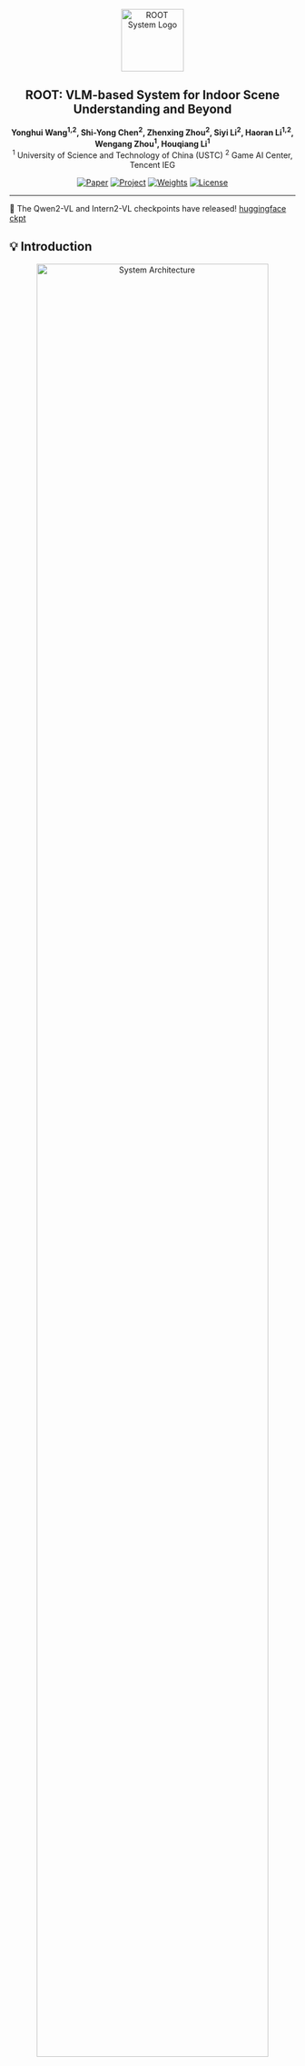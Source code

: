 <div align="center">
  <br>
  <img src="asset/icon6_2.png" height="110px" alt="ROOT System Logo">
  <br>
  <h2>ROOT: VLM-based System for Indoor Scene Understanding and Beyond</h2>
</div>

<div align="center">

**Yonghui Wang<sup>1,2</sup>, Shi-Yong Chen<sup>2</sup>, Zhenxing Zhou<sup>2</sup>, Siyi Li<sup>2</sup>, Haoran Li<sup>1,2</sup>, Wengang Zhou<sup>1</sup>, Houqiang Li<sup>1</sup>**  
<sup>1</sup> University of Science and Technology of China (USTC)  <sup>2</sup> Game AI Center, Tencent IEG  

[![Paper](http://img.shields.io/badge/Paper-arXiv:2411.15714-b31b1b?style=flat&logo=arxiv)](https://arxiv.org/abs/2411.15714) [![Project](http://img.shields.io/badge/Project-Website-4B9CD3?style=flat&logo=googlechrome&logoColor=white)](https://harrytea.github.io/ROOT/) [![Weights](http://img.shields.io/badge/Weights-HuggingFace-4f46e5?style=flat&logo=huggingface&logoColor=white)](https://huggingface.co/harrytea/ROOT) [![License](http://img.shields.io/badge/License-MIT-green?style=flat)](./LICENSE)

</div>

---

🎉 The Qwen2-VL and Intern2-VL checkpoints have released! [huggingface ckpt](https://huggingface.co/harrytea/ROOT)

## 💡 Introduction

<div align="center">
  <img src="asset/arch.jpg" alt="System Architecture" width="90%">
</div>

**ROOT** is a **Vision-Language Model (VLM)**-based system for **indoor scene understanding**.  
It combines **GPT-4V** with vision models to detect objects, extract spatial metadata, and generate hierarchical scene graphs, which handle relationships using support, contain, hang and attach.

<div align="center">
  <img src="asset/example.png" alt="Hierarchical scene graph" width="90%">
</div>

---

## 🔍 Features

- **Object Perception**: Detects indoor objects using GPT-4V.
- **Indoor Scene Parsing**: Extracts object bounding boxes, masks, etc.
- **Hierarchical Scene Graphs**: Captures spatial relationships such as support, contain, hang, and attach.
- **Distance Estimation**: Estimates distances between objects.
- **Extensibility**: Supports downstream tasks like 3D scene generation and scene-based Q&A.


---

## 🚀 Quickstart

1. Download the [depth_anything_metric_depth_indoor.pt](https://huggingface.co/spaces/LiheYoung/Depth-Anything/blob/main/checkpoints_metric_depth/depth_anything_metric_depth_indoor.pt) and place it in the `foundation/Depth_Anything` directory.  

2. Download the Qwen2-VL Model from Our [huggingface](https://huggingface.co/harrytea/ROOT) and put it in `ckpts/Qwen2-VL-7B-FULL-full`. Additionally, you need to download the [Qwen2.5](https://huggingface.co/Qwen/Qwen2.5-3B-Instruct) model and put it in `ckpts/Qwen2.5-3B-Instruct`

3. Add the Azure OpenAI token to the environment variable OPENAI_API_KEY, and uncomment line 28 of `api/gpt4v_azure.py` and comment out line 29. Alternatively, you can directly add your api_key to the token parameter in line 24 of `api/gpt4v_azure.py`

4. **Run the System**  
   ```bash
   # Run with main script
   python main.py

   # Run with demo app
   python app.py
   ```

---

## 🔧 Finetuning

Learn how to finetune your own SceneVLM for custom indoor environments, using Qwen2-VL as an example，you can download our [ckpt](https://huggingface.co/harrytea/ROOT) here.

### Data Preparation

1. First, execute the first two steps of our method - iterative object perception and indoor scene parsing. This will obtain various meta information about the indoor scene, including:
   - Object list
   - Masks
   - Bounding boxes
   - Depth information
   - Distance information between objects

**Note**: At this stage, you will obtain distance information between objects. You can use this information to either:
- Train SceneVLM for distance prediction capabilities
- Directly used for your downstream tasks

The following example demonstrates the hierarchical scene graph generation, but the same process applies for distance prediction.

2. Using the object names and their masks, use our `utils/show_point.py` script to generate training input images. As shown below, the left is the original image and the right is the input image for SceneVLM:

<div align="center">
  <img src="asset/10.jpg" alt="" width="30%" style="margin-right:10px"/>
  <img src="asset/10_new.jpg" alt="" width="30%"/>
</div>

3. Construct the training data as follows:

<details>
<summary>Click to expand the complete scene graph data structure</summary>

```json
{
    "floor": {
        "support": [
            {
                "rug": {
                    "support": [
                        {
                            "dining table": {}
                        },
                        {
                            "white sofa": {
                                "support": [
                                    {
                                        "colorful pillow_0": {}
                                    },
                                    {
                                        "colorful pillow_3": {}
                                    },
                                    {
                                        "colorful pillow_2": {}
                                    }
                                ]
                            }
                        },
                        {
                            "modern chairs": {}
                        }
                    ]
                }
            }
        ]
    },
    "ceiling": {
        "attach": [
            {
                "chandelier": {}
            }
        ]
    },
    "wall": {
        "hang": [
            {
                "paintings": {}
            },
            {
                "wooden door": {}
            }
        ]
    }
}
```
</details>

During training, we include Chain-of-Thought (CoT) data. The CoT description is generated by prompting GPT-4 with the template from `prompt/cot_prompt.txt` along with the above JSON structure. Example CoT output:

> The rug is supported by the floor, and on top of the rug, there is a dining table, a white sofa, and modern chairs. The white sofa supports colorful pillow_0, colorful pillow_3, and colorful pillow_2. The chandelier is attached to the ceiling. On the wall, paintings are hanging, as well as a wooden door.

4. Format your annotation file as follows:
```json
[
    {
        "messages": [
            {
                "content": "<image>\n + [ssg_prompt.py]",
                "role": "user"
            },
            {
                "content": "[cot]\n + ```json\n[json_answer]```",
                "role": "assistant"
            }
        ],
        "images": [
            "[your_img_path]"
        ]
    },
    ...
]
```

### Training

Follow the Qwen2-VL finetuning method from [LLaMA-Factory](https://github.com/hiyouga/LLaMA-Factory) to train your model.


**Note**: If you only want to obtain the indoor hierarchical scene graph and already have a list of indoor objects (instead of generating the object list through our first step of iterative object perception), you only need to use GroundingDINO and SAM for detection and segmentation, then manually construct JSON data to fine-tune based on our weights. Based on our experience, just a few thousand data samples can achieve very good scene graph generation results.


---

## 📓 Jupyter Notebook Demo

Explore our interactive demo using Jupyter Notebook:  
- **Example Notebook**: `demo.ipynb`  
- **Features**: Step-by-step guidance and usage examples.

---

## 🗂️ Repository Structure

```plaintext
ROOT-VLM-System/
├── api/                   # VLM api
├── asset/                 # Icons, architecture diagrams, and example outputs
├── foundation/            # Core models and dependencies
├── demo.ipynb/            # Jupyter notebook demos
├── main.py                # Main entry point for the system
├── LICENSE                # Project license
└── README.md              # Documentation
```

---

## 📃 TODO

- [x] Indoor object perception  
- [x] Indoor scene parsing  
- [x] Scene graph generation  
- [x] Distance estimation  
- [x] SceneVLM model weights  
- [ ] Docker support  

---

## 🐳 Docker Support (Coming Soon)

We are working on providing a Docker environment for seamless deployment. Stay tuned!

---

## 🎉 Acknowledgements

We extend our gratitude to the authors of the following projects for their foundational contributions:

- **[GroundingDINO](https://github.com/IDEA-Research/GroundingDINO)**: Scene parsing.  
- **[Segment-Anything](https://github.com/facebookresearch/segment-anything)**: Object segmentation.  
- **[Depth-Anything](https://github.com/LiheYoung/Depth-Anything)**: Depth estimation.  
- **[InternVL](https://github.com/OpenGVLab/InternVL)**: Fine-tuning base.
- **[Qwen2-VL](https://github.com/QwenLM/Qwen2-VL)**: Fine-tuning base.
- **[GPT-4V](https://openai.com/index/gpt-4v-system-card/)**: Vision-language reasoning.

---

## 📑 Citation

If you find our work helpful in your research, please consider 🌟 staring this repository and citing us :

```bibtex
@article{wang2024rootvlmbasedindoor,
  title={ROOT: VLM-based System for Indoor Scene Understanding and Beyond}, 
  author={Yonghui Wang and Shi-Yong Chen and Zhenxing Zhou and Siyi Li and Haoran Li and Wengang Zhou and Houqiang Li},
  journal={arXiv preprint arXiv:2411.15714},
  year={2024}
}
```

---

<div align="center">
  <b></b>  
</div>
